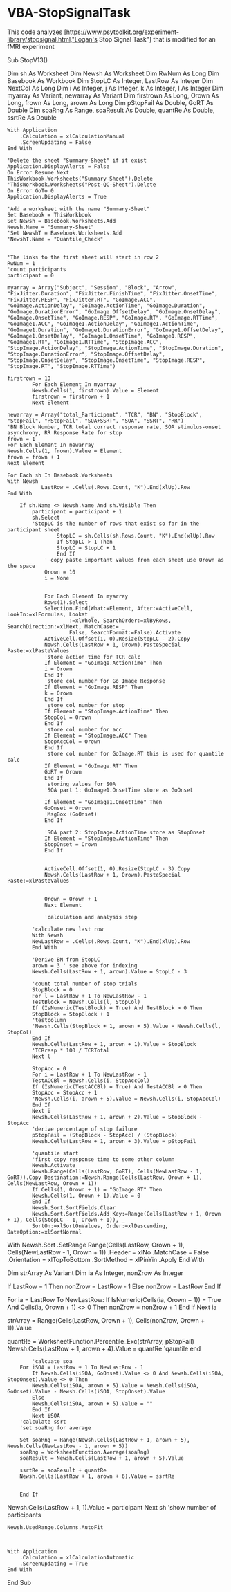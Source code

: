 # VBA-StopSignalTask

This code analyzes [https://www.psytoolkit.org/experiment-library/stopsignal.html,"Logan's Stop Signal Task"] that is modified for an fMRI experiment

Sub StopV13()

Dim sh As Worksheet
    Dim Newsh As Worksheet
    Dim RwNum As Long
    Dim Basebook As Workbook
    Dim StopLC As Integer, LastRow As Integer
    Dim NextCol As Long
    Dim i As Integer, j As Integer, k As Integer, l As Integer
    Dim myarray As Variant, newarray As Variant
    Dim firstrown As Long, Orown As Long, frown As Long, arown As Long
    Dim pStopFail As Double, GoRT As Double
    Dim soaRng As Range, soaResult As Double, quantRe As Double, ssrtRe As Double

    With Application
        .Calculation = xlCalculationManual
        .ScreenUpdating = False
    End With

    'Delete the sheet "Summary-Sheet" if it exist
    Application.DisplayAlerts = False
    On Error Resume Next
    ThisWorkbook.Worksheets("Summary-Sheet").Delete
    'ThisWorkbook.Worksheets("Post-QC-Sheet").Delete
    On Error GoTo 0
    Application.DisplayAlerts = True

    'Add a worksheet with the name "Summary-Sheet"
    Set Basebook = ThisWorkbook
    Set Newsh = Basebook.Worksheets.Add
    Newsh.Name = "Summary-Sheet"
    'Set NewshT = Basebook.Worksheets.Add
    'NewshT.Name = "Quantile_Check"


    'The links to the first sheet will start in row 2
    RwNum = 1
    'count participants
    participant = 0
    
    myarray = Array("Subject", "Session", "Block", "Arrow", "FixJitter.Duration", "FixJitter.FinishTime", "FixJitter.OnsetTime", "FixJitter.RESP", "FixJitter.RT", "GoImage.ACC", "GoImage.ActionDelay", "GoImage.ActionTime", "GoImage.Duration", "GoImage.DurationError", "GoImage.OffsetDelay", "GoImage.OnsetDelay", "GoImage.OnsetTime", "GoImage.RESP", "GoImage.RT", "GoImage.RTTime", "GoImage1.ACC", "GoImage1.ActionDelay", "GoImage1.ActionTime", "GoImage1.Duration", "GoImage1.DurationError", "GoImage1.OffsetDelay", "GoImage1.OnsetDelay", "GoImage1.OnsetTime", "GoImage1.RESP", "GoImage1.RT", "GoImage1.RTTime", "StopImage.ACC", "StopImage.ActionDelay", "StopImage.ActionTime", "StopImage.Duration", "StopImage.DurationError", "StopImage.OffsetDelay", "StopImage.OnsetDelay", "StopImage.OnsetTime", "StopImage.RESP", "StopImage.RT", "StopImage.RTTime")

    firstrown = 10
            For Each Element In myarray
            Newsh.Cells(1, firstrown).Value = Element
            firstrown = firstrown + 1
            Next Element
            
    newarray = Array("total_Participant", "TCR", "BN", "StopBlock", "StopFail", "PStopFail", "SOA+SSRT", "SOA", "SSRT", "RR")
    'BN Block Number, TCR total correct response rate, SOA stimulus-onset asynchrony, RR Response Rate for stop
    frown = 1
    For Each Element In newarray
    Newsh.Cells(1, frown).Value = Element
    frown = frown + 1
    Next Element
    
    For Each sh In Basebook.Worksheets
    With Newsh
               LastRow = .Cells(.Rows.Count, "K").End(xlUp).Row
    End With

        If sh.Name <> Newsh.Name And sh.Visible Then
            participant = participant + 1
            sh.Select
            'StopLC is the number of rows that exist so far in the participant sheet
                    StopLC = sh.Cells(sh.Rows.Count, "K").End(xlUp).Row
                    If StopLC > 1 Then
                    StopLC = StopLC + 1
                    End If
                ' copy paste important values from each sheet use Orown as the space
                Orown = 10
                i = None
                
                
                For Each Element In myarray
                Rows(1).Select
                Selection.Find(What:=Element, After:=ActiveCell, LookIn:=xlFormulas, Lookat _
                        :=xlWhole, SearchOrder:=xlByRows, SearchDirection:=xlNext, MatchCase:= _
                        False, SearchFormat:=False).Activate
                ActiveCell.Offset(1, 0).Resize(StopLC - 2).Copy
                Newsh.Cells(LastRow + 1, Orown).PasteSpecial Paste:=xlPasteValues
                'store action time for TCR calc
                If Element = "GoImage.ActionTime" Then
                i = Orown
                End If
                'store col number for Go Image Response
                If Element = "GoImage.RESP" Then
                k = Orown
                End If
                'store col number for stop
                If Element = "StopImage.ActionTime" Then
                StopCol = Orown
                End If
                'store col number for acc
                If Element = "StopImage.ACC" Then
                StopAccCol = Orown
                End If
                'store col number for GoImage.RT this is used for quantile calc
                If Element = "GoImage.RT" Then
                GoRT = Orown
                End If
                'storing values for SOA
                'SOA part 1: GoImage1.OnsetTime store as GoOnset
                
                If Element = "GoImage1.OnsetTime" Then
                GoOnset = Orown
                'MsgBox (GoOnset)
                End If
                
                'SOA part 2: StopImage.ActionTime store as StopOnset
                If Element = "StopImage.ActionTime" Then
                StopOnset = Orown
                End If
                
                
                ActiveCell.Offset(1, 0).Resize(StopLC - 3).Copy
                Newsh.Cells(LastRow + 1, Orown).PasteSpecial Paste:=xlPasteValues
                

                Orown = Orown + 1
                Next Element
                
                'calculation and analysis step
                
            'calculate new last row
            With Newsh
            NewLastRow = .Cells(.Rows.Count, "K").End(xlUp).Row
            End With
            
            'Derive BN from StopLC
            arown = 3 ' see above for indexing
            Newsh.Cells(LastRow + 1, arown).Value = StopLC - 3
            
            'count total number of stop trials
            StopBlock = 0
            For l = LastRow + 1 To NewLastRow - 1
            TestBlock = Newsh.Cells(l, StopCol)
            If (IsNumeric(TestBlock) = True) And TestBlock > 0 Then
            StopBlock = StopBlock + 1
            'testcolumn
            'Newsh.Cells(StopBlock + 1, arown + 5).Value = Newsh.Cells(l, StopCol)
            End If
            Newsh.Cells(LastRow + 1, arown + 1).Value = StopBlock
            'TCRresp * 100 / TCRTotal
            Next l
            
            StopAcc = 0
            For i = LastRow + 1 To NewLastRow - 1
            TestACCBl = Newsh.Cells(i, StopAccCol)
            If (IsNumeric(TestACCBl) = True) And TestACCBl > 0 Then
            StopAcc = StopAcc + 1
            'Newsh.Cells(i, arown + 5).Value = Newsh.Cells(i, StopAccCol)
            End If
            Next i
            Newsh.Cells(LastRow + 1, arown + 2).Value = StopBlock - StopAcc
            'derive percentage of stop failure
            pStopFail = (StopBlock - StopAcc) / (StopBlock)
            Newsh.Cells(LastRow + 1, arown + 3).Value = pStopFail
            
            'quantile start
            'first copy response time to some other column
            Newsh.Activate
            Newsh.Range(Cells(LastRow, GoRT), Cells(NewLastRow - 1, GoRT)).Copy Destination:=Newsh.Range(Cells(LastRow, Orown + 1), Cells(NewLastRow, Orown + 1))
            If Cells(1, Orown + 1) = "GoImage.RT" Then
            Newsh.Cells(1, Orown + 1).Value = 0
            End If
            Newsh.Sort.SortFields.Clear
            Newsh.Sort.SortFields.Add Key:=Range(Cells(LastRow + 1, Orown + 1), Cells(StopLC - 1, Orown + 1)), _
            SortOn:=xlSortOnValues, Order:=xlDescending, DataOption:=xlSortNormal

  With Newsh.Sort
        .SetRange Range(Cells(LastRow, Orown + 1), Cells(NewLastRow - 1, Orown + 1))
        .Header = xlNo
        .MatchCase = False
        .Orientation = xlTopToBottom
        .SortMethod = xlPinYin
        .Apply
    End With
    
Dim strArray As Variant
Dim ia As Integer, nonZrow As Integer

If LastRow = 1 Then
nonZrow = LastRow - 1
Else
nonZrow = LastRow
End If

For ia = LastRow To NewLastRow:
If IsNumeric(Cells(ia, Orown + 1)) = True And Cells(ia, Orown + 1) <> 0 Then
nonZrow = nonZrow + 1
End If
Next ia

strArray = Range(Cells(LastRow, Orown + 1), Cells(nonZrow, Orown + 1)).Value

quantRe = WorksheetFunction.Percentile_Exc(strArray, pStopFail)
Newsh.Cells(LastRow + 1, arown + 4).Value = quantRe
            'qauntile end
            
            
            'calcuate soa
        For iSOA = LastRow + 1 To NewLastRow - 1
            If Newsh.Cells(iSOA, GoOnset).Value <> 0 And Newsh.Cells(iSOA, StopOnset).Value <> 0 Then
            Newsh.Cells(iSOA, arown + 5).Value = Newsh.Cells(iSOA, GoOnset).Value - Newsh.Cells(iSOA, StopOnset).Value
            Else
            Newsh.Cells(iSOA, arown + 5).Value = ""
            End If
            Next iSOA
        'calculate ssrt
        'set soaRng for average
        
        Set soaRng = Range(Newsh.Cells(LastRow + 1, arown + 5), Newsh.Cells(NewLastRow - 1, arown + 5))
        soaRng = WorksheetFunction.Average(soaRng)
        soaResult = Newsh.Cells(LastRow + 1, arown + 5).Value
        
        ssrtRe = soaResult + quantRe
        Newsh.Cells(LastRow + 1, arown + 6).Value = ssrtRe

            
        End If
        
        
        
Newsh.Cells(LastRow + 1, 1).Value = participant
    Next sh
    'show number of participants


    Newsh.UsedRange.Columns.AutoFit
    


    With Application
        .Calculation = xlCalculationAutomatic
        .ScreenUpdating = True
    End With


End Sub







